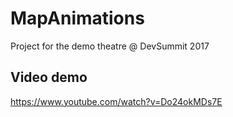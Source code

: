 # MapAnimations
Project for the demo theatre @ DevSummit 2017


## Video demo
https://www.youtube.com/watch?v=Do24okMDs7E
